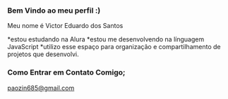 ### Bem Vindo ao meu perfil :)

Meu nome é Victor Eduardo dos Santos

*estou estudando na Alura
*estou me desenvolvendo na línguagem JavaScript
*utilizo esse espaço para organização e compartilhamento de projetos que desenvolvi.

### Como Entrar em Contato Comigo;

paozin685@gmail.com
